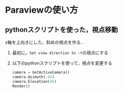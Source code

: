 # Paraviewの使い方

## pythonスクリプトを使った，視点移動

z軸を上向きにした，斜めの視点を作る．

1. 最初に，`Set view direction to -Y`の視点にする

2. 以下のpythonスクリプトを使って，視点を変更する

    ```python
    camera = GetActiveCamera()
    camera.Azimuth(-45)
    camera.Elevation(45)
    Render()
    ```
